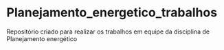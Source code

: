 # Planejamento_energetico_trabalhos
 Repositório criado para realizar os trabalhos em equipe da disciplina de Planejamento energético
